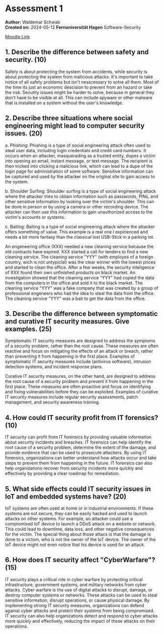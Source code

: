 # Assessment 1

**Author:** Waldemar Schwab  
**Created on:** 2024-05-12
**Fernuniversität Hagen** Software-Security

[Moodle Link](https://moodle.fernuni-hagen.de/mod/assign/view.php?id=12302)

## 1. Describe the difference between safety and security. (10)

Safety is about protecting the system from accidents, while security is about protecting the system from malicious attacks. It's important to take notice of all safety problems but isn't nesscessary to solve all them. Most of the time its just an economic descision to prevent from an hazard or take the risk. Secutity issues might be harder to solve, because in general they don't have to be visible at all. This can include spyware or other malware that is installed on a system without the user's knowledge.

## 2. Describe three situations where social engineering might lead to computer security issues. (20)

a. Phishing: Phishing is a type of social engineering attack often used to steal user data, including login credentials and credit card numbers. It occurs when an attacker, masquerading as a trusted entity, dupes a victim into opening an email, instant message, or text message. The recipient is then tricked into clicking a malicious link, which can lead to a dupe of the login page for administration of some software. Sensitive information can be captured and used by the attacker on the original site to gain access to the system.

b. Shoulder Surfing: Shoulder surfing is a type of social engineering attack where the attacker tries to obtain information such as passwords, PINs, and other sensitive information by looking over the victim's shoulder. This can be done in person or by using a camera or other recording device. The attacker can then use this information to gain unauthorized access to the victim's accounts or systems.

c. Baiting: Baiting is a type of social engineering attack where the attacker offers something of value. This example is a real one I expirienced and needs a bit more fantasy than the classical lost USB-Stick in a parking lot.

An engeneering office (XXX) needed a new cleaning service because the old contracts have expired. XXX started a call for tenders to find a new cleaning service. The cleaning service "YYY" (with employes of a foreign country, wich is not untypiclal) was the clear winner with the lowest prices and started to clean the office. After a few weeks, the security inteligence of XXX found their own unfinished products on black market. An investigation showed that the cleaning service "YYY" had copied the data from the computers in the office and sold it to the black market. The cleaning service "YYY" was a fake company that was created by a group of professional engeneers who had the idea to steal the data from the office. The cleaning service "YYY" was a bait to get the data from the office.

## 3. Describe the difference between symptomatic and curative IT security measures. Give examples. (25)

Symptomatic IT security measures are designed to address the symptoms of a security problem, rather than the root cause. These measures are often reactive and focus on mitigating the effects of an attack or breach, rather than preventing it from happening in the first place. Examples of symptomatic IT security measures include (antivirus software), intrusion detection systems, and incident response plans.

Curative IT security measures, on the other hand, are designed to address the root cause of a security problem and prevent it from happening in the first place. These measures are often proactive and focus on identifying and fixing vulnerabilities before they can be exploited. Examples of curative IT security measures include regular security assessments, patch management, and security awareness training.

## 4. How could IT security profit from IT forensics? (10)

IT security can profit from IT forensics by providing valuable information about security incidents and breaches. IT forensics can help identify the root cause of a security problem, determine the extent of the damage, and provide evidence that can be used to prosecute attackers. By using IT forensics, organizations can better understand how attacks occur and take steps to prevent them from happening in the future. IT forensics can also help organizations recover from security incidents more quickly and effectively by providing a clear roadmap for remediation.

## 5. What side effects could IT security issues in IoT and embedded systems have? (20)

IoT systems are often used at home or in industrial environments. If these systems are not secure, they can be easily hacked and used to launch attacks on other systems. For example, an attacker could use a compromised IoT device to launch a DDoS attack on a website or network. This could lead to downtime, data loss, and other negative consequences for the victim. The special thing about those attacs is that the damage is done to a victom, who is not the owner of the IoT device. The owner of the IoT device might not even notice that his device is used for an attack.

## 6. How does IT security affect "CyberWarfare"? (15)

IT security plays a critical role in cyber warfare by protecting critical infrastructure, government systems, and military networks from cyber attacks. Cyber warfare is the use of digital attacks to disrupt, damage, or destroy computer systems or networks. These attacks can be used to steal sensitive information, disrupt operations, or cause physical damage. By implementing strong IT security measures, organizations can defend against cyber attacks and protect their systems from being compromised. IT security can also help organizations detect and respond to cyber attacks more quickly and effectively, reducing the impact of these attacks on their operations.
